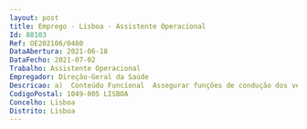 ```yaml
--- 
layout: post
title: Emprego - Lisboa - Assistente Operacional
Id: 88103
Ref: OE202106/0480
DataAbertura: 2021-06-18
DataFecho: 2021-07-02
Trabalho: Assistente Operacional
Empregador: Direção-Geral da Saúde
Descricao: a)  Conteúdo Funcional  Assegurar funções de condução dos veículos ligeiros oficiais, de transporte de pessoas, e a manutenção do bom estado de funcionamento e conservação dos veículos e a execução de tarefas de apoio elementares, indispensáveis ao funcionamento do serviço, enquadradas em diretivas gerais bem definidas com graus de complexidade variáveis.b) Perfil de Competências   Estar habilitado com carta de condução de veículos ligeiros (categoria B)  Aptidão para trabalhar em equipa e relacionamento interpessoal e capacidade de comunicação verbal  Responsabilidade e compromisso com o serviço.
CodigoPostal: 1049-005 LISBOA
Concelho: Lisboa
Distrito: Lisboa
--- 
```

